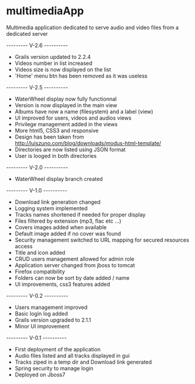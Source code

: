 multimediaApp
=============

 Multimedia application dedicated to serve audio and video files from a dedicated server

 --------- V-2.6 ----------
 - Grails version updated to 2.2.4
 - Videos number in list increased
 - Videos size is now displayed on the list
 - 'Home' menu btn has been removed as it was useless

 --------- V-2.5 ----------
 - WaterWheel display now fully functionnal
 - Version is now displayed in the main view
 - Albums have now a name (filesystem) and a label (view)
 - UI improved for users, videos and audios views 
 - Privilege management added in the views
 - More html5, CSS3 and responsive
 - Design has been taken from http://luiszuno.com/blog/downloads/modus-html-template/
 - Directories are now listed using JSON format
 - User is looged in both directories
 
  --------- V-2.0 ----------
 - WaterWheel display branch created
 
 --------- V-1.0 ----------
 - Download link generation changed 
 - Logging system implemented
 - Tracks names shortened if needed for proper display
 - Files filtered by extension (mp3, flac etc ...)
 - Covers images added when available
 - Default image added if no cover was found
 - Security management switched to URL mapping for secured resources access
 - Title and icon added
 - CRUD users management allowed for admin role
 - Application server changed from jboss to tomcat
 - Firefox compatibility
 - Folders can now be sort by date added / name
 - UI improvements, css3 features added
   
  --------- V-0.2 ----------
 - Users management improved
 - Basic login log added
 - Grails version upgraded to 2.1.1
 - Minor UI improvement
  
  --------- V-0.1 ----------
- First deployment of the application
- Audio files listed and all tracks displayed in gui
- Tracks ziped in a temp dir and Download link generated 
- Spring security to manage login
- Deployed on Jboss7
